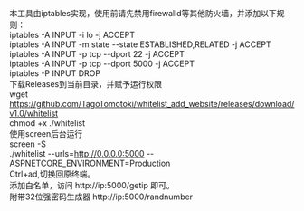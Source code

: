 本工具由iptables实现，使用前请先禁用firewalld等其他防火墙，并添加以下规则：  
iptables -A INPUT -i lo -j ACCEPT  
iptables -A INPUT -m state --state ESTABLISHED,RELATED -j ACCEPT  
iptables -A INPUT -p tcp --dport 22 -j ACCEPT  
iptables -A INPUT -p tcp --dport 5000 -j ACCEPT  
iptables -P INPUT DROP  
下载Releases到当前目录，并赋予运行权限  
wget https://github.com/TagoTomotoki/whitelist_add_website/releases/download/v1.0/whitelist  
chmod +x ./whitelist  
使用screen后台运行  
screen -S  
./whitelist --urls=http://0.0.0.0:5000 --ASPNETCORE_ENVIRONMENT=Production  
Ctrl+ad,切换回原终端。  
添加白名单，访问 http://ip:5000/getip 即可。  
附带32位强密码生成器 http://ip:5000/randnumber  
